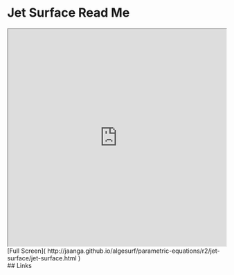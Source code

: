 Jet Surface Read Me
===

<iframe src='http://jaanga.github.io/algesurf/parametric-equations/r2/jet-surface/jet-surface.html' width=100% height=500px >
There is an `iframe` here. It is not visible when viewed on github.com/algesurf. To view, please see 'Project Links' below.
</iframe>
[Full Screen]( http://jaanga.github.io/algesurf/parametric-equations/r2/jet-surface/jet-surface.html )
<br>
## Links 
<http://www.3d-meier.de/tut3/Seite40.html>  
